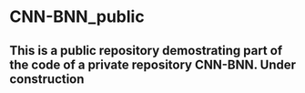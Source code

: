 # CNN-BNN_public

## This is a public repository demostrating part of the code of a private repository CNN-BNN. Under construction

